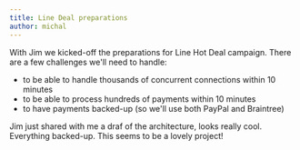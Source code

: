 ```yaml
---
title: Line Deal preparations
author: michal
---
```


With Jim we kicked-off the preparations for Line Hot Deal campaign. There are a few challenges we'll need to handle:

* to be able to handle thousands of concurrent connections within 10 minutes
* to be able to process hundreds of payments within 10 minutes
* to have payments backed-up (so we'll use both PayPal and Braintree)

Jim just shared with me a draf of the architecture, looks really cool. Everything backed-up. This seems to be a lovely project! 
